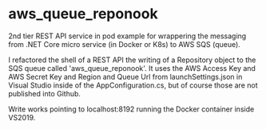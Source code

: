 # aws_queue_reponook
2nd tier REST API service in pod example for wrappering the messaging from .NET Core micro service (in Docker or K8s) to AWS SQS (queue).

I refactored the shell of a REST API the writing of a Repository object to the SQS queue called 'aws_queue_reponook'.  It uses the AWS Access Key and AWS Secret Key and Region and Queue Url from launchSettings.json in Visual Studio inside of the AppConfiguration.cs, but of course those are not published into Github.

Write works pointing to localhost:8192 running the Docker container inside VS2019.

